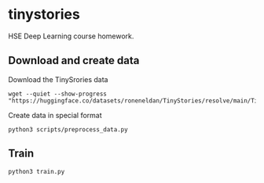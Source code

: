 # tinystories
HSE Deep Learning course homework.

## Download and create data

Download the TinySrories data
```shell
wget --quiet --show-progress "https://huggingface.co/datasets/roneneldan/TinyStories/resolve/main/TinyStories_all_data.tar.gz"
```
Create data in special format
```shell
python3 scripts/preprocess_data.py
```

## Train

```shell
python3 train.py
```
